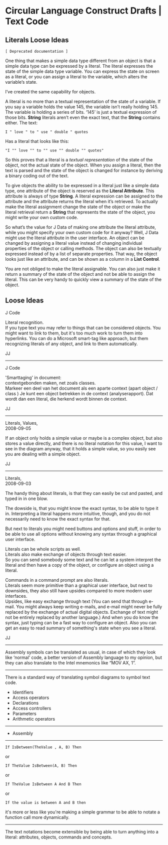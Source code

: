 ﻿Circular Language Construct Drafts | Text Code
==============================================

Literals Loose Ideas
--------------------

`[ Deprecated documentation ]`

One thing that makes a simple data type different from an object is that a simple data type can be expressed by a literal. The literal expresses the state of the simple data type variable. You can express the state on screen as a literal, or you can assign a literal to the variable, which alters the variable’s state. 

I’ve created the same capability for objects.

A literal is no more than a textual representation of the state of a variable. If you say a variable holds the value 145, the variable isn’t really holding 145. The variable is holding a series of bits. ‘145’ is just a textual expression of those bits. __String__ literals aren’t even the exact text, that the __String__ contains either. The text:

```
I " love " to " use " double " quotes
```

Has a literal that looks like this:

```
"I "" love "" to "" use "" double "" quotes"
```

So this proves that a literal is a *textual representation* of the state of the object, not the actual state of the object. When you assign a literal, then the text is parsed and the state of the object is changed for instance by deriving a binary coding out of the text.

To give objects the ability to be expressed in a literal just like a simple data type, one attribute of the object is reserved as the __Literal Attribute__. This attribute is always of type __String__. A literal expression can be assigned to the attribute and the attribute returns the literal when it’s retrieved. To actually make the literal assignment change the state of the object or make the literal retrieval return a __String__ that represents the state of the object, you might write your own custom code.

So what’s the value for J Data of making one attribute the literal attribute, while you might specify your own custom code for it anyway? Well, J Data might use the literal attribute in the user interface. An object can be changed by assigning a literal value instead of changing individual properties of the object or calling methods. The object can also be textually expressed instead of by a list of separate properties. That way, the object looks just like an attribute, and can be shown as a column in a __List Control__.

You are not obliged to make the literal assignable. You can also just make it return a summary of the state of the object and not be able to assign the literal. This can be very handy to quickly view a summary of the state of the object.

## Loose Ideas

J Code

Literal recognition.  
If you type text you may refer to things that can be considered objects. You might want to link to them, but it's too much work to turn them into hyperlinks. You can do a Microsoft smart-tag like approach, but them recognizing literals of any object, and link to them automatically.

JJ

-----

J Code

'Smarttaging' in document:  
contextgebonden maken, net zoals classes.  
Markeer een deel van het document als een aparte context (apart object / class ) Je kunt een object betrekken in de context (analyserapport). Dat wordt dan een literal, die herkend wordt binnen de context.

JJ

-----

Literals, Values,  
2008-09-05

If an object only holds a simple value or maybe is a complex object, but also stores a value directly, and there is no literal notation for this value, I want to see in the diagram anyway, that it holds a simple value, so you easily see you are dealing with a simple object.

JJ

-----

Literals,  
2008-09-03

The handy thing about literals, is that they can easily be cut and pasted, and typed in in one blow.

The dowside is, that you might know the exact syntax, to be able to type it in. Interpreting a literal happens more intuitive, though, and
you do not necessarily need to know the exact syntax for that.

But next to literals you might need buttons and options and stuff, in order to be able to use all options without knowing any syntax through a graphical user interface.

Literals can be whole scripts as well.  
Literals also make exchange of objects through text easier.  
So you can send somebody some text and he can let a system interpret the literal and then have a copy of the object, or configure an object using a literal.

Commands in a command prompt are also literals.  
Literals seem more primitive than a graphical user interface, but next to downsides, they also still have upsides compared to more modern user interfaces.  
Upsides, like easy exchange through text (You can send that through e-mail. You might always keep writing e-mails, and e-mail might never be fully replaced by the exchange of actual digital objects. Exchange of text might not be entirely replaced by another language.) And when you do know the syntax, just typing can be a fast way to configure an object.
Also you can get an easy to read summary of something's state when you see a literal.

JJ

-----

Assembly symbols can be translated as usual, in case of which they look like ‘normal’ code, a better version of Assembly language to my opinion, but they can also translate to the Intel mnemonics like “MOV AX, 1”.

-----

There is a standard way of translating symbol diagrams to symbol text code.

- Identifiers
- Access operators
- Declarations
- Access controllers
- Parameters
- Arithmetic operators
-----
- Assembly

-----

```
If IsBetween(TheValue , A, B) Then
```

or

```
If TheValue IsBetween(A, B) Then
```

or

```
If TheValue IsBetween A And B Then
```

or

```
If the value is between A and B then
```

it's more or less like you're making a simple grammar to be able to notate a function call more dynamically.

-----

The text notations become extensible by being able to turn anything into a literal: attributes, objects, commands and concepts.